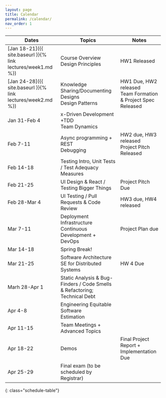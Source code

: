 ```yaml
---
layout: page
title: Calendar
permalink: /calendar/
nav_order: 1
---
```

| Dates         | Topics                                                                    | Notes                                                                  |
|---------------|---------------------------------------------------------------------------|------------------------------------------------------------------------|
| [Jan 18-21]({{ site.baseurl }}{% link lectures/week1.md %})     | Course Overview<br />Design Principles                                    | HW1 Released                                                           |
| [Jan 24-28]({{ site.baseurl }}{% link lectures/week2.md %})     | Knowledge Sharing/Documenting Designs<br />Design Patterns                | HW1 Due, HW2 released<br /> Team Formation & Project Spec Released     |
| Jan 31-Feb 4  | x-Driven Development +TDD<br />Team Dynamics                              |                                                                        |
| Feb 7-11      | Async programming + REST<br />Debugging                                   | HW2 due, HW3 released<br />Project Pitch Released                      |
| Feb 14-18     | Testing Intro, Unit Tests / Test Adequacy Measures                        |                                                                        |
| Feb 21-25     | UI Design & React / Testing Bigger Things                                 | Project Pitch Due                                                      |
| Feb 28-Mar 4  | UI Testing / Pull Requests & Code Review                                  | HW3 due, HW4 released                                                  |
| Mar 7-11      | Deployment Infrastructure<br />Continuous Development + DevOps            | Project Plan due                                                       |
| Mar 14-18     | Spring Break!                                                             |                                                                        |
| Mar 21-25     | Software Architecture<br />SE for Distributed Systems                     | HW 4 Due                                                               |
| Marh 28-Apr 1 | Static Analysis & Bug-Finders / Code Smells & Refactoring; Technical Debt |                                                                        |
| Apr 4-8       | Engineering Equitable Software<br />Estimation                            |                                                                        |
| Apr 11-15     | Team Meetings + Advanced Topics                                           |                                                                        |
| Apr 18-22     | Demos                                                                     | Final Project Report + Implementation Due                              |
| Apr 25-29     | Final exam (to be scheduled by Registrar)                                 |                                                                        |
{: class="schedule-table"}
